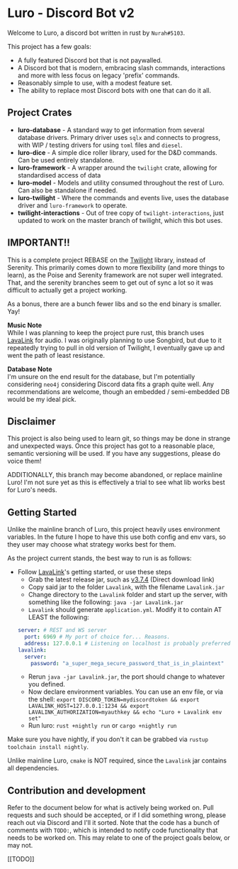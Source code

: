 # Luro - Discord Bot v2

Welcome to Luro, a discord bot written in rust by `Nurah#5103`.

This project has a few goals:

- A fully featured Discord bot that is not paywalled.
- A Discord bot that is modern, embracing slash commands, interactions and more with less focus on legacy 'prefix' commands.
- Reasonably simple to use, with a modest feature set.
- The ability to replace most Discord bots with one that can do it all.

## Project Crates

- **luro-database** - A standard way to get information from several database drivers. Primary driver uses `sqlx` and connects to progress, with WIP / testing drivers for using `toml` files and `diesel`.
- **luro-dice** - A simple dice roller library, used for the D&D commands. Can be used entirely standalone.
- **luro-framework** - A wrapper around the `twilight` crate, allowing for standardised access of data
- **luro-model** - Models and utility consumed throughout the rest of Luro. Can also be standalone if needed.
- **luro-twilight** - Where the commands and events live, uses the database driver and `luro-framework` to operate.
- **twilight-interactions** - Out of tree copy of `twilight-interactions`, just updated to work on the master branch of twilight, which this bot uses.

## IMPORTANT!!

This is a complete project REBASE on the [Twilight](https://github.com/twilight-rs/twilight) library, instead of Serenity. This primarily comes down to more flexibility (and more things to learn), as the Poise and Serenity framework are not super well integrated. That, and the serenity branches seem to get out of sync a lot so it was difficult to actually get a project working.

As a bonus, there are a bunch fewer libs and so the end binary is smaller. Yay!

**Music Note**  
While I was planning to keep the project pure rust, this branch uses [LavaLink](https://github.com/freyacodes/Lavalink) for audio. I was originally planning to use Songbird, but due to it repeatedly trying to pull in old version of Twilight, I eventually gave up and went the path of least resistance.

**Database Note**  
I'm unsure on the end result for the database, but I'm potentially considering `neo4j` considering Discord data fits a graph quite well. Any recommendations are welcome, though an embedded / semi-embedded DB would be my ideal pick.

## Disclaimer

This project is also being used to learn git, so things may be done in strange and unexpected ways. Once this project has got to a reasonable place, semantic versioning will be used. If you have any suggestions, please do voice them!

ADDITIONALLY, this branch may become abandoned, or replace mainline Luro! I'm not sure yet as this is effectively a trial to see what lib works best for Luro's needs.

## Getting Started

Unlike the mainline branch of Luro, this project heavily uses environment variables. In the future I hope to have this use both config and env vars, so they user may choose what strategy works best for them.

As the project current stands, the best way to run is as follows:

- Follow [LavaLink](https://github.com/freyacodes/Lavalink)'s getting started, or use these steps
  - Grab the latest release jar, such as [v3.7.4](https://github.com/freyacodes/Lavalink/releases/download/3.7.4/Lavalink.jar) (Direct download link)
  - Copy said jar to the folder `Lavalink`, with the filename `Lavalink.jar`
  - Change directory to the `Lavalink` folder and start up the server, with something like the following: `java -jar Lavalink.jar`
  - `Lavalink` should generate `application.yml`. Modify it to contain AT LEAST the following:
  ```yaml
  server: # REST and WS server
    port: 6969 # My port of choice for... Reasons.
    address: 127.0.0.1 # Listening on localhost is probably preferred, but you can set it to 0.0.0.0 if you wish to host Lavalink on another server. 
  lavalink:
    server:
      password: "a_super_mega_secure_password_that_is_in_plaintext"
  ```
  - Rerun `java -jar Lavalink.jar`, the port should change to whatever you defined.
  - Now declare environment variables. You can use an env file, or via the shell: `export DISCORD_TOKEN=mydiscordtoken && export LAVALINK_HOST=127.0.0.1:1234 && export LAVALINK_AUTHORIZATION=myauthkey && echo "Luro + Lavalink env set"`
  - Run luro: `rust +nightly run` or `cargo +nightly run`

Make sure you have nightly, if you don't it can be grabbed via `rustup toolchain install nightly`.

Unlike mainline Luro, `cmake` is NOT required, since the `Lavalink` jar contains all dependencies.

## Contribution and development

Refer to the document below for what is actively being worked on. Pull requests and such should be accepted, or if I did something wrong, please reach out via Discord and I'll it sorted. Note that the code has a bunch of comments with `TODO:`, which is intended to notify code functionality that needs to be worked on. This may relate to one of the project goals below, or may not.

[[TODO]]